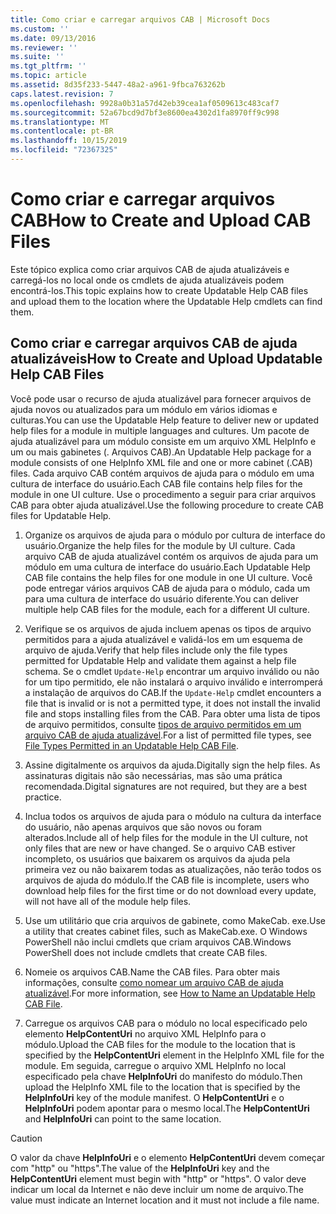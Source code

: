 ```yaml
---
title: Como criar e carregar arquivos CAB | Microsoft Docs
ms.custom: ''
ms.date: 09/13/2016
ms.reviewer: ''
ms.suite: ''
ms.tgt_pltfrm: ''
ms.topic: article
ms.assetid: 8d35f233-5447-48a2-a961-9fbca763262b
caps.latest.revision: 7
ms.openlocfilehash: 9928a0b31a57d42eb39cea1af0509613c483caf7
ms.sourcegitcommit: 52a67bcd9d7bf3e8600ea4302d1fa8970ff9c998
ms.translationtype: MT
ms.contentlocale: pt-BR
ms.lasthandoff: 10/15/2019
ms.locfileid: "72367325"
---
```

# <a name="how-to-create-and-upload-cab-files"></a><span data-ttu-id="e136b-102">Como criar e carregar arquivos CAB</span><span class="sxs-lookup"><span data-stu-id="e136b-102">How to Create and Upload CAB Files</span></span>

<span data-ttu-id="e136b-103">Este tópico explica como criar arquivos CAB de ajuda atualizáveis e carregá-los no local onde os cmdlets de ajuda atualizáveis podem encontrá-los.</span><span class="sxs-lookup"><span data-stu-id="e136b-103">This topic explains how to create Updatable Help CAB files and upload them to the location where the Updatable Help cmdlets can find them.</span></span>

## <a name="how-to-create-and-upload-updatable-help-cab-files"></a><span data-ttu-id="e136b-104">Como criar e carregar arquivos CAB de ajuda atualizáveis</span><span class="sxs-lookup"><span data-stu-id="e136b-104">How to Create and Upload Updatable Help CAB Files</span></span>

<span data-ttu-id="e136b-105">Você pode usar o recurso de ajuda atualizável para fornecer arquivos de ajuda novos ou atualizados para um módulo em vários idiomas e culturas.</span><span class="sxs-lookup"><span data-stu-id="e136b-105">You can use the Updatable Help feature to deliver new or updated help files for a module in multiple languages and cultures.</span></span> <span data-ttu-id="e136b-106">Um pacote de ajuda atualizável para um módulo consiste em um arquivo XML HelpInfo e um ou mais gabinetes (. Arquivos CAB).</span><span class="sxs-lookup"><span data-stu-id="e136b-106">An Updatable Help package for a module consists of one HelpInfo XML file and one or more cabinet (.CAB) files.</span></span> <span data-ttu-id="e136b-107">Cada arquivo CAB contém arquivos de ajuda para o módulo em uma cultura de interface do usuário.</span><span class="sxs-lookup"><span data-stu-id="e136b-107">Each CAB file contains help files for the module in one UI culture.</span></span> <span data-ttu-id="e136b-108">Use o procedimento a seguir para criar arquivos CAB para obter ajuda atualizável.</span><span class="sxs-lookup"><span data-stu-id="e136b-108">Use the following procedure to create CAB files for Updatable Help.</span></span>

1. <span data-ttu-id="e136b-109">Organize os arquivos de ajuda para o módulo por cultura de interface do usuário.</span><span class="sxs-lookup"><span data-stu-id="e136b-109">Organize the help files for the module by UI culture.</span></span> <span data-ttu-id="e136b-110">Cada arquivo CAB de ajuda atualizável contém os arquivos de ajuda para um módulo em uma cultura de interface do usuário.</span><span class="sxs-lookup"><span data-stu-id="e136b-110">Each Updatable Help CAB file contains the help files for one module in one UI culture.</span></span> <span data-ttu-id="e136b-111">Você pode entregar vários arquivos CAB de ajuda para o módulo, cada um para uma cultura de interface do usuário diferente.</span><span class="sxs-lookup"><span data-stu-id="e136b-111">You can deliver multiple help CAB files for the module, each for a different UI culture.</span></span>

2. <span data-ttu-id="e136b-112">Verifique se os arquivos de ajuda incluem apenas os tipos de arquivo permitidos para a ajuda atualizável e validá-los em um esquema de arquivo de ajuda.</span><span class="sxs-lookup"><span data-stu-id="e136b-112">Verify that help files include only the file types permitted for Updatable Help and validate them against a help file schema.</span></span> <span data-ttu-id="e136b-113">Se o cmdlet `Update-Help` encontrar um arquivo inválido ou não for um tipo permitido, ele não instalará o arquivo inválido e interromperá a instalação de arquivos do CAB.</span><span class="sxs-lookup"><span data-stu-id="e136b-113">If the `Update-Help` cmdlet encounters a file that is invalid or is not a permitted type, it does not install the invalid file and stops installing files from the CAB.</span></span> <span data-ttu-id="e136b-114">Para obter uma lista de tipos de arquivo permitidos, consulte [tipos de arquivo permitidos em um arquivo CAB de ajuda atualizável](./file-types-permitted-in-an-updatable-help-cab-file.md).</span><span class="sxs-lookup"><span data-stu-id="e136b-114">For a list of permitted file types, see [File Types Permitted in an Updatable Help CAB File](./file-types-permitted-in-an-updatable-help-cab-file.md).</span></span>

3. <span data-ttu-id="e136b-115">Assine digitalmente os arquivos da ajuda.</span><span class="sxs-lookup"><span data-stu-id="e136b-115">Digitally sign the help files.</span></span> <span data-ttu-id="e136b-116">As assinaturas digitais não são necessárias, mas são uma prática recomendada.</span><span class="sxs-lookup"><span data-stu-id="e136b-116">Digital signatures are not required, but they are a best practice.</span></span>

4. <span data-ttu-id="e136b-117">Inclua todos os arquivos de ajuda para o módulo na cultura da interface do usuário, não apenas arquivos que são novos ou foram alterados.</span><span class="sxs-lookup"><span data-stu-id="e136b-117">Include all of help files for the module in the UI culture, not only files that are new or have changed.</span></span> <span data-ttu-id="e136b-118">Se o arquivo CAB estiver incompleto, os usuários que baixarem os arquivos da ajuda pela primeira vez ou não baixarem todas as atualizações, não terão todos os arquivos de ajuda do módulo.</span><span class="sxs-lookup"><span data-stu-id="e136b-118">If the CAB file is incomplete, users who download help files for the first time or do not download every update, will not have all of the module help files.</span></span>

5. <span data-ttu-id="e136b-119">Use um utilitário que cria arquivos de gabinete, como MakeCab. exe.</span><span class="sxs-lookup"><span data-stu-id="e136b-119">Use a utility that creates cabinet files, such as MakeCab.exe.</span></span> <span data-ttu-id="e136b-120">O Windows PowerShell não inclui cmdlets que criam arquivos CAB.</span><span class="sxs-lookup"><span data-stu-id="e136b-120">Windows PowerShell does not include cmdlets that create CAB files.</span></span>

6. <span data-ttu-id="e136b-121">Nomeie os arquivos CAB.</span><span class="sxs-lookup"><span data-stu-id="e136b-121">Name the CAB files.</span></span> <span data-ttu-id="e136b-122">Para obter mais informações, consulte [como nomear um arquivo CAB de ajuda atualizável](./how-to-name-an-updatable-help-cab-file.md).</span><span class="sxs-lookup"><span data-stu-id="e136b-122">For more information, see [How to Name an Updatable Help CAB File](./how-to-name-an-updatable-help-cab-file.md).</span></span>

7. <span data-ttu-id="e136b-123">Carregue os arquivos CAB para o módulo no local especificado pelo elemento **HelpContentUri** no arquivo XML HelpInfo para o módulo.</span><span class="sxs-lookup"><span data-stu-id="e136b-123">Upload the CAB files for the module to the location that is specified by the **HelpContentUri** element in the HelpInfo XML file for the module.</span></span> <span data-ttu-id="e136b-124">Em seguida, carregue o arquivo XML HelpInfo no local especificado pela chave **HelpInfoUri** do manifesto do módulo.</span><span class="sxs-lookup"><span data-stu-id="e136b-124">Then upload the HelpInfo XML file to the location that is specified by the **HelpInfoUri** key of the module manifest.</span></span> <span data-ttu-id="e136b-125">O **HelpContentUri** e o **HelpInfoUri** podem apontar para o mesmo local.</span><span class="sxs-lookup"><span data-stu-id="e136b-125">The **HelpContentUri** and **HelpInfoUri** can point to the same location.</span></span>

> [!CAUTION]
> <span data-ttu-id="e136b-126">O valor da chave **HelpInfoUri** e o elemento **HelpContentUri** devem começar com "http" ou "https".</span><span class="sxs-lookup"><span data-stu-id="e136b-126">The value of the **HelpInfoUri** key and the **HelpContentUri** element must begin with "http" or "https".</span></span> <span data-ttu-id="e136b-127">O valor deve indicar um local da Internet e não deve incluir um nome de arquivo.</span><span class="sxs-lookup"><span data-stu-id="e136b-127">The value must indicate an Internet location and it must not include a file name.</span></span>
